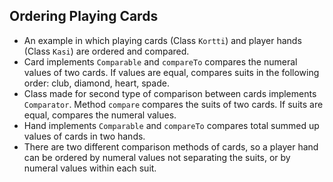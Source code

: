 ## Ordering Playing Cards

- An example in which playing cards (Class `Kortti`) and player hands (Class `Kasi`) are ordered and compared.
- Card implements `Comparable` and `compareTo` compares the numeral values of two cards. If values are equal, compares suits in the following order: club, diamond, heart, spade.
- Class made for second type of comparison between cards implements `Comparator`. Method `compare` compares the suits of two cards. If suits are equal, compares the numeral values. 
- Hand implements `Comparable` and `compareTo` compares total summed up values of cards in two hands.
- There are two different comparison methods of cards, so a player hand can be ordered by numeral values not separating the suits, or by numeral values within each suit. 
